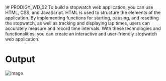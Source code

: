 )# PRODIGY_WD_02
To build a stopwatch web application, you can use HTML, CSS, and JavaScript. HTML is used to structure the elements of the application. By implementing functions for starting, pausing, and resetting the stopwatch, as well as tracking and displaying lap times, users can accurately measure and record time intervals. With these technologies and functionalities, you can create an interactive and user-friendly stopwatch web application.
# Output
![image](https://github.com/samridhi1411/PRODIGY_WD_02/assets/131517145/8c072606-9618-43ab-ba38-3126aa2bdb83)


